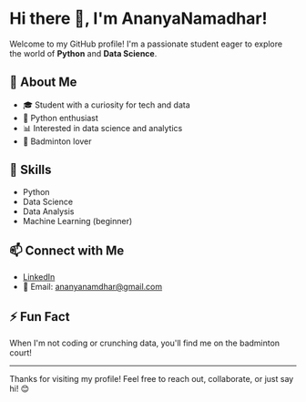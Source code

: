 # Hi there 👋, I'm AnanyaNamadhar!

Welcome to my GitHub profile! I'm a passionate student eager to explore the world of **Python** and **Data Science**.

## 🚀 About Me
- 🎓 Student with a curiosity for tech and data
- 🐍 Python enthusiast
- 📊 Interested in data science and analytics
- 🏸 Badminton lover

## 🌟 Skills
- Python
- Data Science
- Data Analysis
- Machine Learning (beginner)

## 📫 Connect with Me
- [LinkedIn](https://www.linkedin.com/in/ananyanamadhar)
- 📧 Email: ananyanamdhar@gmail.com

## ⚡ Fun Fact
When I'm not coding or crunching data, you'll find me on the badminton court!

---

Thanks for visiting my profile! Feel free to reach out, collaborate, or just say hi! 😊
